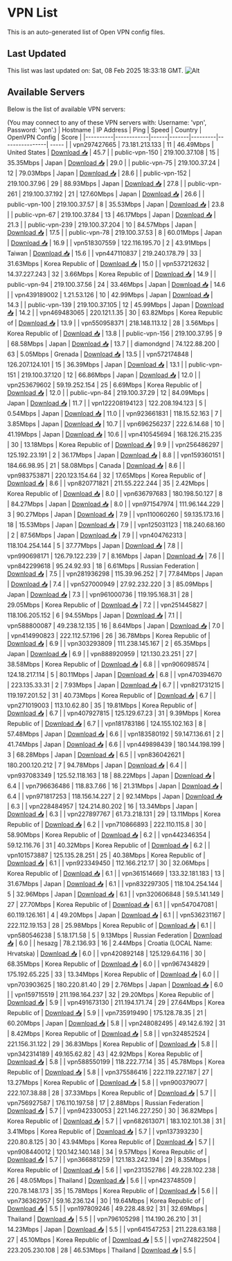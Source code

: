 # VPN List

This is an auto-generated list of Open VPN config files.

## Last Updated

This list was last updated on: Sat, 08 Feb 2025 18:33:18 GMT.
![Alt](https://repobeats.axiom.co/api/embed/186b98318ef1479477931607c1ad7d823f12451f.svg "Repobeats analytics image")

## Available Servers

Below is the list of available VPN servers:

(You may connect to any of these VPN servers with: Username: 'vpn', Password: 'vpn'.)
| Hostname | IP Address | Ping | Speed | Country | OpenVPN Config | Score |
|----------|------------|------|-------|---------|----------------| ----- |
| vpn297427665 | 73.181.213.133 | 11 | 46.49Mbps | United States | [Download 📥](./configs/server_0_US.ovpn) | 45.7 |
| public-vpn-150 | 219.100.37.108 | 15 | 35.35Mbps | Japan | [Download 📥](./configs/server_1_JP.ovpn) | 29.0 |
| public-vpn-75 | 219.100.37.24 | 12 | 79.03Mbps | Japan | [Download 📥](./configs/server_2_JP.ovpn) | 28.6 |
| public-vpn-152 | 219.100.37.96 | 29 | 88.93Mbps | Japan | [Download 📥](./configs/server_3_JP.ovpn) | 27.8 |
| public-vpn-261 | 219.100.37.192 | 21 | 127.60Mbps | Japan | [Download 📥](./configs/server_4_JP.ovpn) | 26.6 |
| public-vpn-100 | 219.100.37.57 | 8 | 35.53Mbps | Japan | [Download 📥](./configs/server_5_JP.ovpn) | 23.8 |
| public-vpn-67 | 219.100.37.84 | 13 | 46.17Mbps | Japan | [Download 📥](./configs/server_6_JP.ovpn) | 21.3 |
| public-vpn-239 | 219.100.37.204 | 10 | 84.57Mbps | Japan | [Download 📥](./configs/server_7_JP.ovpn) | 17.5 |
| public-vpn-78 | 219.100.37.53 | 8 | 60.01Mbps | Japan | [Download 📥](./configs/server_8_JP.ovpn) | 16.9 |
| vpn518307559 | 122.116.195.70 | 2 | 43.91Mbps | Taiwan | [Download 📥](./configs/server_9_TW.ovpn) | 15.6 |
| vpn447110837 | 219.240.178.79 | 33 | 31.63Mbps | Korea Republic of | [Download 📥](./configs/server_10_KR.ovpn) | 15.0 |
| vpn537212632 | 14.37.227.243 | 32 | 3.66Mbps | Korea Republic of | [Download 📥](./configs/server_11_KR.ovpn) | 14.9 |
| public-vpn-94 | 219.100.37.56 | 24 | 33.46Mbps | Japan | [Download 📥](./configs/server_12_JP.ovpn) | 14.6 |
| vpn439189002 | 1.21.53.126 | 10 | 42.99Mbps | Japan | [Download 📥](./configs/server_13_JP.ovpn) | 14.3 |
| public-vpn-139 | 219.100.37.105 | 12 | 45.99Mbps | Japan | [Download 📥](./configs/server_14_JP.ovpn) | 14.2 |
| vpn469483065 | 220.121.1.35 | 30 | 63.82Mbps | Korea Republic of | [Download 📥](./configs/server_15_KR.ovpn) | 13.9 |
| vpn550958371 | 218.148.113.12 | 28 | 3.56Mbps | Korea Republic of | [Download 📥](./configs/server_16_KR.ovpn) | 13.8 |
| public-vpn-156 | 219.100.37.95 | 9 | 68.58Mbps | Japan | [Download 📥](./configs/server_17_JP.ovpn) | 13.7 |
| diamondgnd | 74.122.88.200 | 63 | 5.05Mbps | Grenada | [Download 📥](./configs/server_18_GD.ovpn) | 13.5 |
| vpn572174848 | 126.207.124.101 | 15 | 36.39Mbps | Japan | [Download 📥](./configs/server_19_JP.ovpn) | 13.1 |
| public-vpn-151 | 219.100.37.120 | 12 | 66.86Mbps | Japan | [Download 📥](./configs/server_20_JP.ovpn) | 12.0 |
| vpn253679602 | 59.19.252.154 | 25 | 6.69Mbps | Korea Republic of | [Download 📥](./configs/server_21_KR.ovpn) | 12.0 |
| public-vpn-84 | 219.100.37.29 | 12 | 84.09Mbps | Japan | [Download 📥](./configs/server_22_JP.ovpn) | 11.7 |
| vpn122208194123 | 122.208.194.123 | 5 | 0.54Mbps | Japan | [Download 📥](./configs/server_23_JP.ovpn) | 11.0 |
| vpn923661831 | 118.15.52.163 | 7 | 3.85Mbps | Japan | [Download 📥](./configs/server_24_JP.ovpn) | 10.7 |
| vpn696256237 | 222.6.14.68 | 10 | 41.19Mbps | Japan | [Download 📥](./configs/server_25_JP.ovpn) | 10.6 |
| vpn410545694 | 168.126.215.235 | 30 | 13.18Mbps | Korea Republic of | [Download 📥](./configs/server_26_KR.ovpn) | 9.9 |
| vpn256486297 | 125.192.23.191 | 2 | 36.17Mbps | Japan | [Download 📥](./configs/server_27_JP.ovpn) | 8.8 |
| vpn159360151 | 184.66.98.95 | 21 | 58.08Mbps | Canada | [Download 📥](./configs/server_28_CA.ovpn) | 8.6 |
| vpn983753871 | 220.123.154.64 | 32 | 17.65Mbps | Korea Republic of | [Download 📥](./configs/server_29_KR.ovpn) | 8.6 |
| vpn820771821 | 211.55.222.244 | 35 | 2.42Mbps | Korea Republic of | [Download 📥](./configs/server_30_KR.ovpn) | 8.0 |
| vpn636797683 | 180.198.50.127 | 8 | 84.27Mbps | Japan | [Download 📥](./configs/server_31_JP.ovpn) | 8.0 |
| vpn971547974 | 111.96.144.229 | 3 | 90.27Mbps | Japan | [Download 📥](./configs/server_32_JP.ovpn) | 7.9 |
| vpn110060260 | 59.135.173.16 | 18 | 15.53Mbps | Japan | [Download 📥](./configs/server_33_JP.ovpn) | 7.9 |
| vpn125031123 | 118.240.68.160 | 2 | 87.56Mbps | Japan | [Download 📥](./configs/server_34_JP.ovpn) | 7.9 |
| vpn404762313 | 118.104.254.144 | 5 | 37.77Mbps | Japan | [Download 📥](./configs/server_35_JP.ovpn) | 7.8 |
| vpn990698171 | 126.79.122.239 | 7 | 8.16Mbps | Japan | [Download 📥](./configs/server_36_JP.ovpn) | 7.6 |
| vpn842299618 | 95.24.92.93 | 18 | 6.61Mbps | Russian Federation | [Download 📥](./configs/server_37_RU.ovpn) | 7.5 |
| vpn281936298 | 115.39.96.252 | 7 | 77.84Mbps | Japan | [Download 📥](./configs/server_38_JP.ovpn) | 7.4 |
| vpn527000949 | 27.92.232.220 | 3 | 85.09Mbps | Japan | [Download 📥](./configs/server_39_JP.ovpn) | 7.3 |
| vpn961000736 | 119.195.168.31 | 28 | 29.05Mbps | Korea Republic of | [Download 📥](./configs/server_40_KR.ovpn) | 7.2 |
| vpn251445827 | 118.106.205.152 | 6 | 94.55Mbps | Japan | [Download 📥](./configs/server_41_JP.ovpn) | 7.1 |
| vpn588800087 | 49.238.12.135 | 16 | 8.64Mbps | Japan | [Download 📥](./configs/server_42_JP.ovpn) | 7.0 |
| vpn414990823 | 222.112.57.196 | 26 | 36.78Mbps | Korea Republic of | [Download 📥](./configs/server_43_KR.ovpn) | 6.9 |
| vpn303293809 | 111.238.145.167 | 2 | 65.35Mbps | Japan | [Download 📥](./configs/server_44_JP.ovpn) | 6.9 |
| vpn888920959 | 121.130.23.251 | 27 | 38.58Mbps | Korea Republic of | [Download 📥](./configs/server_45_KR.ovpn) | 6.8 |
| vpn906098574 | 124.18.217.114 | 5 | 80.11Mbps | Japan | [Download 📥](./configs/server_46_JP.ovpn) | 6.8 |
| vpn470394670 | 223.135.33.31 | 2 | 7.93Mbps | Japan | [Download 📥](./configs/server_47_JP.ovpn) | 6.7 |
| vpn821731215 | 119.197.201.52 | 31 | 40.73Mbps | Korea Republic of | [Download 📥](./configs/server_48_KR.ovpn) | 6.7 |
| vpn271019003 | 113.10.62.80 | 35 | 19.81Mbps | Korea Republic of | [Download 📥](./configs/server_49_KR.ovpn) | 6.7 |
| vpn407927815 | 125.129.67.23 | 31 | 9.39Mbps | Korea Republic of | [Download 📥](./configs/server_50_KR.ovpn) | 6.7 |
| vpn181783186 | 124.155.102.163 | 8 | 57.48Mbps | Japan | [Download 📥](./configs/server_51_JP.ovpn) | 6.6 |
| vpn183580192 | 59.147.136.61 | 2 | 41.74Mbps | Japan | [Download 📥](./configs/server_52_JP.ovpn) | 6.6 |
| vpn449898439 | 180.144.198.199 | 3 | 68.28Mbps | Japan | [Download 📥](./configs/server_53_JP.ovpn) | 6.5 |
| vpn836042621 | 180.200.120.212 | 7 | 94.78Mbps | Japan | [Download 📥](./configs/server_54_JP.ovpn) | 6.4 |
| vpn937083349 | 125.52.118.163 | 18 | 88.22Mbps | Japan | [Download 📥](./configs/server_55_JP.ovpn) | 6.4 |
| vpn796636486 | 118.83.7.66 | 16 | 21.31Mbps | Japan | [Download 📥](./configs/server_56_JP.ovpn) | 6.4 |
| vpn971817253 | 118.156.14.227 | 2 | 92.14Mbps | Japan | [Download 📥](./configs/server_57_JP.ovpn) | 6.3 |
| vpn228484957 | 124.214.80.202 | 16 | 13.34Mbps | Japan | [Download 📥](./configs/server_58_JP.ovpn) | 6.3 |
| vpn227897767 | 61.73.218.131 | 29 | 13.11Mbps | Korea Republic of | [Download 📥](./configs/server_59_KR.ovpn) | 6.2 |
| vpn710866893 | 222.110.115.8 | 30 | 58.90Mbps | Korea Republic of | [Download 📥](./configs/server_60_KR.ovpn) | 6.2 |
| vpn442346354 | 59.12.116.76 | 31 | 40.32Mbps | Korea Republic of | [Download 📥](./configs/server_61_KR.ovpn) | 6.2 |
| vpn101573887 | 125.135.28.251 | 25 | 40.38Mbps | Korea Republic of | [Download 📥](./configs/server_62_KR.ovpn) | 6.1 |
| vpn923349450 | 112.166.212.17 | 30 | 32.06Mbps | Korea Republic of | [Download 📥](./configs/server_63_KR.ovpn) | 6.1 |
| vpn361514669 | 133.32.181.183 | 13 | 31.67Mbps | Japan | [Download 📥](./configs/server_64_JP.ovpn) | 6.1 |
| vpn832297305 | 118.104.254.144 | 5 | 32.96Mbps | Japan | [Download 📥](./configs/server_65_JP.ovpn) | 6.1 |
| vpn320606848 | 59.5.141.149 | 27 | 27.70Mbps | Korea Republic of | [Download 📥](./configs/server_66_KR.ovpn) | 6.1 |
| vpn547047081 | 60.119.126.161 | 4 | 49.20Mbps | Japan | [Download 📥](./configs/server_67_JP.ovpn) | 6.1 |
| vpn536231167 | 222.112.19.153 | 28 | 25.98Mbps | Korea Republic of | [Download 📥](./configs/server_68_KR.ovpn) | 6.1 |
| vpn580546238 | 5.18.171.58 | 5 | 9.13Mbps | Russian Federation | [Download 📥](./configs/server_69_RU.ovpn) | 6.0 |
| hesazg | 78.2.136.93 | 16 | 2.44Mbps | Croatia (LOCAL Name: Hrvatska) | [Download 📥](./configs/server_70_HR.ovpn) | 6.0 |
| vpn420892148 | 125.129.64.116 | 30 | 68.35Mbps | Korea Republic of | [Download 📥](./configs/server_71_KR.ovpn) | 6.0 |
| vpn967434829 | 175.192.65.225 | 33 | 13.34Mbps | Korea Republic of | [Download 📥](./configs/server_72_KR.ovpn) | 6.0 |
| vpn703903625 | 180.220.81.40 | 29 | 2.76Mbps | Japan | [Download 📥](./configs/server_73_JP.ovpn) | 6.0 |
| vpn159715519 | 211.198.164.237 | 32 | 29.20Mbps | Korea Republic of | [Download 📥](./configs/server_74_KR.ovpn) | 5.9 |
| vpn491673130 | 211.194.171.74 | 29 | 27.64Mbps | Korea Republic of | [Download 📥](./configs/server_75_KR.ovpn) | 5.9 |
| vpn735919490 | 175.128.78.35 | 21 | 60.20Mbps | Japan | [Download 📥](./configs/server_76_JP.ovpn) | 5.8 |
| vpn248082495 | 49.142.6.192 | 31 | 8.42Mbps | Korea Republic of | [Download 📥](./configs/server_77_KR.ovpn) | 5.8 |
| vpn324852524 | 221.156.31.122 | 29 | 36.83Mbps | Korea Republic of | [Download 📥](./configs/server_78_KR.ovpn) | 5.8 |
| vpn342314189 | 49.165.62.82 | 43 | 42.92Mbps | Korea Republic of | [Download 📥](./configs/server_79_KR.ovpn) | 5.8 |
| vpn588550199 | 118.222.77.14 | 35 | 45.78Mbps | Korea Republic of | [Download 📥](./configs/server_80_KR.ovpn) | 5.8 |
| vpn375586416 | 222.119.227.187 | 27 | 13.27Mbps | Korea Republic of | [Download 📥](./configs/server_81_KR.ovpn) | 5.8 |
| vpn900379077 | 222.107.38.88 | 28 | 37.33Mbps | Korea Republic of | [Download 📥](./configs/server_82_KR.ovpn) | 5.7 |
| vpn756927587 | 176.110.197.58 | 17 | 2.88Mbps | Russian Federation | [Download 📥](./configs/server_83_RU.ovpn) | 5.7 |
| vpn942330053 | 221.146.227.250 | 30 | 36.82Mbps | Korea Republic of | [Download 📥](./configs/server_84_KR.ovpn) | 5.7 |
| vpn682613071 | 183.102.101.38 | 31 | 3.41Mbps | Korea Republic of | [Download 📥](./configs/server_85_KR.ovpn) | 5.7 |
| vpn137393230 | 220.80.8.125 | 30 | 43.94Mbps | Korea Republic of | [Download 📥](./configs/server_86_KR.ovpn) | 5.7 |
| vpn908440012 | 120.142.140.148 | 34 | 9.57Mbps | Korea Republic of | [Download 📥](./configs/server_87_KR.ovpn) | 5.7 |
| vpn366881259 | 121.183.242.194 | 29 | 8.35Mbps | Korea Republic of | [Download 📥](./configs/server_88_KR.ovpn) | 5.6 |
| vpn231352786 | 49.228.102.238 | 26 | 48.05Mbps | Thailand | [Download 📥](./configs/server_89_TH.ovpn) | 5.6 |
| vpn423748509 | 220.78.148.173 | 35 | 15.78Mbps | Korea Republic of | [Download 📥](./configs/server_90_KR.ovpn) | 5.6 |
| vpn736362957 | 59.16.236.124 | 30 | 19.64Mbps | Korea Republic of | [Download 📥](./configs/server_91_KR.ovpn) | 5.5 |
| vpn197809246 | 49.228.48.92 | 31 | 32.69Mbps | Thailand | [Download 📥](./configs/server_92_TH.ovpn) | 5.5 |
| vpn796105298 | 114.190.26.210 | 31 | 14.23Mbps | Japan | [Download 📥](./configs/server_93_JP.ovpn) | 5.5 |
| vpn641547253 | 211.228.63.188 | 27 | 45.10Mbps | Korea Republic of | [Download 📥](./configs/server_94_KR.ovpn) | 5.5 |
| vpn274822504 | 223.205.230.108 | 28 | 46.53Mbps | Thailand | [Download 📥](./configs/server_95_TH.ovpn) | 5.5 |
